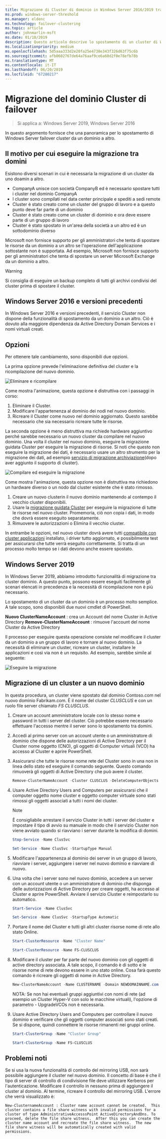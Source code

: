 ```yaml
---
title: Migrazione di Cluster di dominio in Windows Server 2016/2019 tra
ms.prod: windows-server-threshold
ms.manager: eldenc
ms.technology: failover-clustering
ms.topic: article
author: johnmarlin-msft
ms.date: 01/18/2019
description: Questo articolo descrive lo spostamento di un cluster di Windows Server 2019 da un dominio a altro
ms.localizationpriority: medium
ms.openlocfilehash: 5d5aaa333d2e20fa25e4738e343f326d63f75c6b
ms.sourcegitcommit: afb0602767de64a76aaf9ce6a60d2f0e78efb78b
ms.translationtype: MT
ms.contentlocale: it-IT
ms.lasthandoff: 06/20/2019
ms.locfileid: "67280217"
---
```

# <a name="failover-cluster-domain-migration"></a>Migrazione del dominio Cluster di failover

> Si applica a: Windows Server 2019, Windows Server 2016

In questo argomento fornisce che una panoramica per lo spostamento di Windows Server failover cluster da un dominio a altro.

## <a name="why-migrate-between-domains"></a>Il motivo per cui eseguire la migrazione tra domini

Esistono diversi scenari in cui è necessaria la migrazione di un cluster da uno doamin a altro.

- CompanyA unisce con società CompanyB ed è necessario spostare tutti i cluster nel dominio CompanyA
- I cluster sono compilati nel data center principale e spediti a sedi remote
- Cluster è stato creato come un cluster del gruppo di lavoro e a questo punto deve far parte di un dominio
- Cluster è stato creato come un cluster di dominio e ora deve essere parte di un gruppo di lavoro
- Cluster è stato spostato in un'area della società a un altro ed è un sottodominio diverso

Microsoft non fornisce supporto per gli amministratori che tenta di spostare le risorse da un dominio a un altro se l'operazione dell'applicazione sottostante non è supportata. Ad esempio, Microsoft non fornisce supporto per gli amministratori che tenta di spostare un server Microsoft Exchange da un dominio a altro.

   > [!WARNING]
   > Si consiglia di eseguire un backup completo di tutti gli archivi condivisi del cluster prima di spostare il cluster.

## <a name="windows-server-2016-and-earlier"></a>Windows Server 2016 e versioni precedenti

In Windows Server 2016 e versioni precedenti, il servizio Cluster non dispone della funzionalità di spostamento da un dominio a un altro.  Ciò è dovuto alla maggiore dipendenza da Active Directory Domain Services e i nomi virtuali creati.   

## <a name="options"></a>Opzioni

Per ottenere tale cambiamento, sono disponibili due opzioni.

La prima opzione prevede l'eliminazione definitiva del cluster e la ricompilazione del nuovo dominio.

![Eliminare e ricompilare](media/Cross-Domain-Cluster-Migration/Cross-Cluster-Domain-Migration-1.gif)

Come mostra l'animazione, questa opzione è distruttiva con i passaggi in corso:

1. Eliminare il Cluster.
2. Modificare l'appartenenza al dominio dei nodi nel nuovo dominio.
3. Ricreare il Cluster come nuovo nel dominio aggiornato.  Questo sarebbe necessario che sia necessario ricreare tutte le risorse.

La seconda opzione è meno distruttiva ma richiede hardware aggiuntivo perché sarebbe necessario un nuovo cluster da compilare nel nuovo dominio.  Una volta il cluster nel nuovo dominio, eseguire la migrazione guidata Cluster per eseguire la migrazione di risorse. Si noti che questo non eseguire la migrazione dei dati, è necessario usare un altro strumento per la migrazione dei dati, ad esempio [servizio di migrazione archiviazione](../storage/storage-migration-service/overview.md)(dopo aver aggiunto il supporto di cluster).

![Compilare ed eseguire la migrazione](media/Cross-Domain-Cluster-Migration/Cross-Cluster-Domain-Migration-2.gif)

Come mostra l'animazione, questa opzione non è distruttiva ma richiedono un hardware diverso o un nodo dal cluster esistente che è stato rimosso.

1. Creare un nuovo clusterin il nuovo dominio mantenendo al contempo il vecchio cluster disponibili.
2. Usare la [migrazione guidata Cluster](https://docs.microsoft.com/previous-versions/windows/it-pro/windows-server-2008-R2-and-2008/cc754481(v=ws.10)) per eseguire la migrazione di tutte le risorse nel nuovo cluster. Promemoria, ciò non copia i dati, in modo che dovrà essere eseguito separatamente.
3. Rimuovere le autorizzazioni o Elimina il vecchio cluster.

In entrambe le opzioni, nel nuovo cluster dovrà avere tutti [compatibile con cluster applicazioni](https://technet.microsoft.com/aa369082(v=vs.90)) installato, i driver tutto aggiornato, e possibilmente test per assicurarsi che tutte verrà eseguito correttamente.  Si tratta di un processo molto tempo se i dati devono anche essere spostato.

## <a name="windows-server-2019"></a>Windows Server 2019

In Windows Server 2019, abbiamo introdotto funzionalità di migrazione tra cluster dominio.  A questo punto, possono essere eseguiti facilmente gli scenari elencati in precedenza e la necessità di ricompilazione non è più necessario.  

Lo spostamento di un cluster da un dominio è un processo molto semplice. A tale scopo, sono disponibili due nuovi cmdlet di PowerShell.

**Nuovo ClusterNameAccount** : crea un Account del nome Cluster in Active Directory **Remove-ClusterNameAccount** : rimuove l'account del nome Cluster da Active Directory

Il processo per eseguire questa operazione consiste nel modificare il cluster da un dominio a un gruppo di lavoro e tornare al nuovo dominio.  La necessità di eliminare un cluster, ricreare un cluster, installare le applicazioni e così via non è un requisito. Ad esempio, sarebbe simile al seguente:

![Eseguire la migrazione](media/Cross-Domain-Cluster-Migration/Cross-Cluster-Domain-Migration-3.gif)

## <a name="migrating-a-cluster-to-a-new-domain"></a>Migrazione di un cluster a un nuovo dominio

In questa procedura, un cluster viene spostato dal dominio Contoso.com nel nuovo dominio Fabrikam.com.  È il nome del cluster *CLUSCLUS* e con un ruolo file server chiamato *FS CLUSCLUS*.

1. Creare un account amministratore locale con lo stesso nome e password in tutti i server del cluster.  Ciò potrebbe essere necessario effettuare l'accesso mentre il server sono lo spostamento tra domini.
2. Accedi al primo server con un account utente o un amministratore di dominio che dispone delle autorizzazioni di Active Directory per il Cluster nome oggetto (CNO), gli oggetti di Computer virtuali (VCO) ha accesso al Cluster e aprire PowerShell.
3. Assicurarsi che tutte le risorse nome rete del Cluster sono in una non in linea dello stato ed eseguire il comando seguente.  Questo comando rimuoverà gli oggetti di Active Directory che può avere il cluster.

   ```PowerShell
   Remove-ClusterNameAccount -Cluster CLUSCLUS -DeleteComputerObjects
   ```
4. Usare Active Directory Users and Computers per assicurarsi che il computer oggetto nome cluster e oggetto computer virtuale sono stati rimossi gli oggetti associati a tutti i nomi dei cluster.

   > [!NOTE]
   > È consigliabile arrestare il servizio Cluster in tutti i server del cluster e impostare il tipo di avvio su manuale in modo che il servizio Cluster non viene avviato quando si riavviano i server durante la modifica di domini.

   ```PowerShell
   Stop-Service -Name ClusSvc

   Set-Service -Name ClusSvc -StartupType Manual
   ```

5. Modificare l'appartenenza al dominio dei server in un gruppo di lavoro, riavviare i server, aggiungere i server nel nuovo dominio e riavviare di nuovo.
6. Una volta che i server sono nel nuovo dominio, accedere a un server con un account utente o un amministratore di dominio che disponga delle autorizzazioni di Active Directory per creare oggetti, ha accesso al Cluster e aprire PowerShell. Avviare il servizio Cluster e reimpostarlo su automatico.

   ```PowerShell
   Start-Service -Name ClusSvc

   Set-Service -Name ClusSvc -StartupType Automatic
   ```
7. Portare il nome del Cluster e tutti gli altri cluster risorse nome di rete allo stato Online.

   ```PowerShell
   Start-ClusterResource -Name "Cluster Name"

   Start-ClusterResource -Name FS-CLUSCLUS
   ```

8. Modificare il cluster per far parte del nuovo dominio con gli oggetti di active directory associata. A tale scopo, il comando è di sotto e le risorse nome di rete devono essere in uno stato online.  Cosa farà questo comando è ricreare gli oggetti di nome in Active Directory.

   ```PowerShell
   New-ClusterNameAccount -Name CLUSTERNAME -Domain NEWDOMAINNAME.com -UpgradeVCOs
   ```

    NOTA: Se non hai eventuali gruppi aggiuntivi con nomi di rete (ad esempio un Cluster Hyper-V con solo le macchine virtuali), l'opzione di parametro - UpgradeVCOs non è necessaria.

9. Usare Active Directory Users and Computers per controllare il nuovo dominio e verificare che gli oggetti computer associati sono stati creati. Se si dispone, quindi connettere le risorse rimanenti nei gruppi online.

   ```PowerShell
   Start-ClusterGroup -Name "Cluster Group"

   Start-ClusterGroup -Name FS-CLUSCLUS
   ```

## <a name="known-issues"></a>Problemi noti

Se si usa la nuova funzionalità di controllo del mirroring USB, non sarà possibile aggiungere il cluster nel nuovo dominio.  Il concetto di base è che il tipo di server di controllo di condivisione file deve utilizzare Kerberos per l'autenticazione.  Modificare il controllo in nessuno prima di aggiungere il cluster al dominio.  Al termine, ricreare il controllo del mirroring USB.  L'errore che verrà visualizzato è:

```
New-ClusternameAccount : Cluster name account cannot be created.  This cluster contains a file share witness with invalid permissions for a cluster of type AdministrativeAccesssPoint ActiveDirectoryAndDns. To proceed, delete the file share witness.  After this you can create the cluster name account and recreate the file share witness.  The new file share witness will be automatically created with valid permissions.
```

